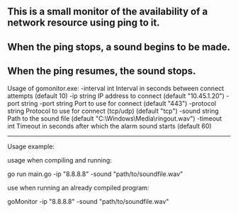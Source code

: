 ## This is a small monitor of the availability of a network resource using ping to it.  
## When the ping stops, a sound begins to be made.  
## When the ping resumes, the sound stops.    
 
Usage of gomonitor.exe:
  -interval int
        Interval in seconds between connect attempts (default 10)
  -ip string
        IP address to connect (default "10.45.1.20")
  -port string
  -port string
        Port to use for connect (default "443")
  -protocol string
        Protocol to use for connect (tcp/udp) (default "tcp")
  -sound string
        Path to the sound file (default "C:\\Windows\\Media\\ringout.wav")
  -timeout int
        Timeout in seconds after which the alarm sound starts (default 60)
______________________________________________________________________________________
  
Usage example:

usage when compiling and running:  

go run main.go -ip "8.8.8.8" -sound "path/to/soundfile.wav"  
  
    
use when running an already compiled program:  
  
goMonitor -ip "8.8.8.8" -sound "path/to/soundfile.wav" 


